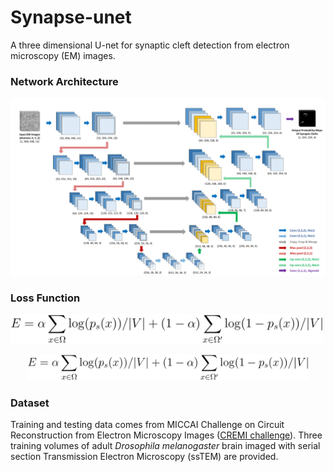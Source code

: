 # Synapse-unet
A three dimensional U-net for synaptic cleft detection from electron microscopy (EM) images. 

### Network Architecture
![image](https://github.com/zudi-lin/synapse-unet/raw/master/img/unet_synapse.png)

### Loss Function
<span><img width="500" alt="" src="https://github.com/zudi-lin/synapse-unet/raw/master/img/loss_function.png" /></span> 

<div align="center">
<img width="450" alt="" src="https://github.com/zudi-lin/synapse-unet/raw/master/img/loss_function.png" />
</div>

### Dataset
Training and testing data comes from MICCAI Challenge on Circuit Reconstruction from Electron Microscopy Images ([CREMI challenge](https://cremi.org)). Three training volumes of adult *Drosophila melanogaster* brain imaged with serial section Transmission Electron Microscopy (ssTEM) are provided.
